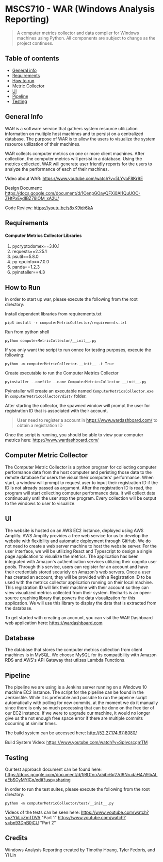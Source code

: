 # MSCS710 - WAR (Windows Analysis Reporting)
> A computer metrics collector and data compiler for Windows machines using Python.
> All components are subject to change as the project continues.

## Table of contents
* [General info](#general-info)
* [Requirements](#requirements)
* [How to run](#how-to-run)
* [Metric Collector](#metric-collector)
* [UI](#ui)
* [Pipeline](#pipeline)
* [Testing](#testing)

## General Info
WAR is a software service that gathers system resource utilization information on multiple host machines and to persist on a centralized database. The purpose of WAR is to allow the users to visualize the system resource utilization of their machines.

WAR collects computer metrics on one or more client machines. After collection, the computer metrics will persist in a database. Using the metrics collected, WAR will generate user friendly reports for the users to analyze the performance of each of their machines. 

Video about WAR: 
https://www.youtube.com/watch?v=5LYybF8Kr9E

Design Document: 
https://docs.google.com/document/d/1CenpGOayQFXi0Al1QuUOC-ZHtPxEydIBZ76IOM_xA2U/

Code Review:
https://youtu.be/s8xK9idr6kA


## Requirements
#### Computer Metrics Collector Libraries
 1) pycryptodomex==3.10.1
 1) requests==2.25.1
 1) psutil==5.8.0
 1) py-cpuinfo==7.0.0
 1) panda==1.2.3
 1) pyinstaller==4.3

## How to Run
In order to start up war, please execute the following from the root directory:

Install dependent libraries from requirements.txt
```
pip3 install -r computerMetricCollector/requirements.txt
```

Run from python shell
```
python computerMetricCollector/__init__.py
```
If you only want the script to run onnce for testing purposes, execute the following:
```
python -m computerMetricCollector.__init__ -t True
```

Create executable to run the Computer Metrics Collector
```
pyinstaller --onefile --name ComputerMetricsCollector __init__.py
```
Pyinstaller will create an executable named `ComputerMetricsCollector.exe` in `computerMetricCollector/dist/` folder.

After starting the collector, the spawned window will prompt the user for registration ID that is associated with their account.
> User need to register a account in https://www.wardashboard.com/ to obtain a registration ID

Once the script is running, you should be able to view your computer metrics here: https://www.wardashboard.com/

## Computer Metric Collector
The Computer Metric Collector is a python program for collecting computer performance data from the host computer and peristing those data to the remote database for users the visual their computers' performance.
When start, a window will prompt to request user to input their registration ID if the ID is not already passed as argument. 
After the registration ID is read, the program will start collecting computer performance data. 
It will collect data continuously until the user stop the program. 
Every collection will be output to the windows to user to visualize. 

## UI
The website is hosted on an AWS EC2 instance, deployed using AWS Amplify. AWS Amplify provides a free web service for us to develop the website with flexibility and automatic deployment through GitHub. We do not need to create a web server
machine to host the website server. For the user interface, we will be utilizing React and Typescript to design a single page application to visualize the metrics. The application has been integrated with Amazon's authentication services utilizing
their cognito user pools. Through this service, users can register for an account and have their credentials stored securiely on Amazon's web servers. Once a user has created an account, they will be provided with a Registration ID to be used with the 
metrics collector application running on their local machine. This registration ID will link their machine with their account so they can view visualized metrics collected from their system. Recharts is an open-source graphing library that powers the 
data visualization for this application. We will use this library to display the data that is extracted from the database.

To get started with creating an account, you can visit the WAR Dashboard web application here: https://wardashboard.com

## Database
The database that stores the computer metrics collection from client machines is in MySQL. We choose MySQL for its compatibility with Amazon RDS and AWS's API Gateway that utlizes Lambda Functions.

## Pipeline
The pipeline we are using is a Jenkins server running on a Windows 10 machine EC2 instance. The script for the pipeline can be found in the Jenkinsfile. While it is preferable and possible to run the pipeline script automatically with polling for new commits, at the moment we do it manually since there is only so much processing that can be done on the free tier of our EC2 instance. If we were to upgrade our machine, it would no longer give us the not enough free space error if there are multiple commits occurring at similar times.

The build system can be accessed here: http://52.27.174.67:8080/

Build System Video: https://www.youtube.com/watch?v=SpIvcscqmTM

## Testing
Our test approach document can be found here: https://docs.google.com/document/d/1jBDfno7a5ibr6q27d9NrudaH47j9lbALaEbSCyMYlCo/edit?usp=sharing

In order to run the test suites, please execute the following from the root directory:

```
python -m computerMetricCollector/test/__init__.py
```

Videos of the tests can be seen here:
https://www.youtube.com/watch?v=ZYbLcZmTDVA "Part 1"
https://www.youtube.com/watch?v=bn93DpB0jCU "Part 2"

## Credits
Windows Analysis Reporting created by Timothy Hoang, Tyler Fedoris, and Yi Lin
